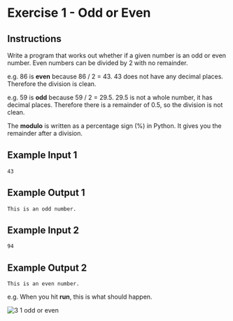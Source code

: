# Exercise 1 - Odd or Even

## Instructions
Write a program that works out whether if a given number is an odd or even number. Even numbers can be divided by 2 with no remainder.

e.g. 86 is **even** because 86 / 2 = 43. 43 does not have any decimal places. Therefore the division is clean.

e.g. 59 is **odd** because 59 / 2 = 29.5. 29.5 is not a whole number, it has decimal places. Therefore there is a remainder of 0.5, so the division is not clean.

The **modulo** is written as a percentage sign (%) in Python. It gives you the remainder after a division.

## Example Input 1
```
43
```

## Example Output 1
```
This is an odd number.
```

## Example Input 2
```
94
```

## Example Output 2
```
This is an even number.
```

e.g. When you hit **run**, this is what should happen.

![3 1 odd or even](https://github.com/emtaylor1993/Udemy-Courses/assets/93065901/344c6600-a2eb-4edf-9fb2-76d0e3e49cbe)
